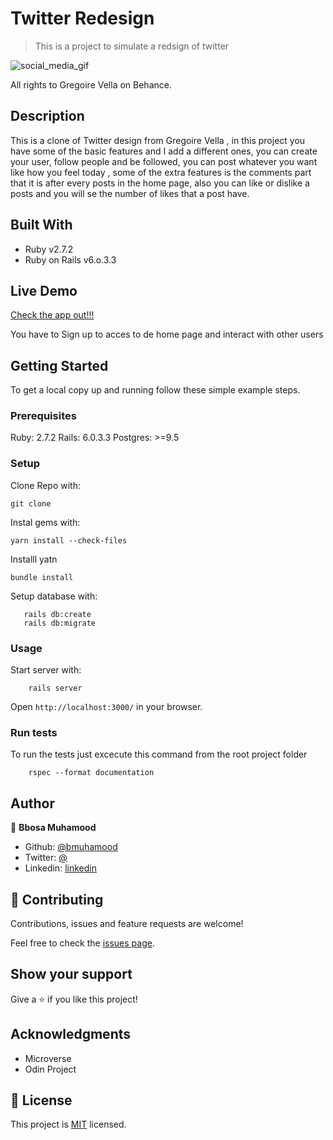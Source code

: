 # Twitter Redesign

> This is a project to simulate a redsign of twitter 

![social_media_gif](/Screenshot.png)

All rights to Gregoire Vella on Behance.

## Description

This is a clone of Twitter design from Gregoire Vella , in this project you have some of the basic features
and I add a different ones, you can create your user, follow people and be followed, you can post whatever 
you want like how you feel today , some of the extra features is the comments part that it is after every 
posts in the home page, also you can like or dislike a posts and you will se the number of likes that a post have. 

## Built With

- Ruby v2.7.2
- Ruby on Rails v6.o.3.3

## Live Demo

[Check the app out!!!]()

You have to Sign up to acces to de home page and interact with other users


## Getting Started

To get a local copy up and running follow these simple example steps.

### Prerequisites

Ruby: 2.7.2
Rails: 6.0.3.3
Postgres: >=9.5

### Setup
Clone Repo with:
```
git clone 
```


Instal gems with:

```
yarn install --check-files
```
Installl yatn 
```
bundle install
```

Setup database with:

```
   rails db:create
   rails db:migrate
```

### Usage

Start server with:

```
    rails server
```

Open `http://localhost:3000/` in your browser.

### Run tests

To run the tests just excecute this command from the root project folder

```
    rspec --format documentation
```


## Author

👤 **Bbosa Muhamood**

- Github: [@bmuhamood]()
- Twitter: [@]( )
- Linkedin: [linkedin]()

## 🤝 Contributing

Contributions, issues and feature requests are welcome!

Feel free to check the [issues page]().

## Show your support

Give a ⭐️ if you like this project!

## Acknowledgments

- Microverse
- Odin Project

## 📝 License

This project is [MIT](https://opensource.org/licenses/MIT) licensed.
